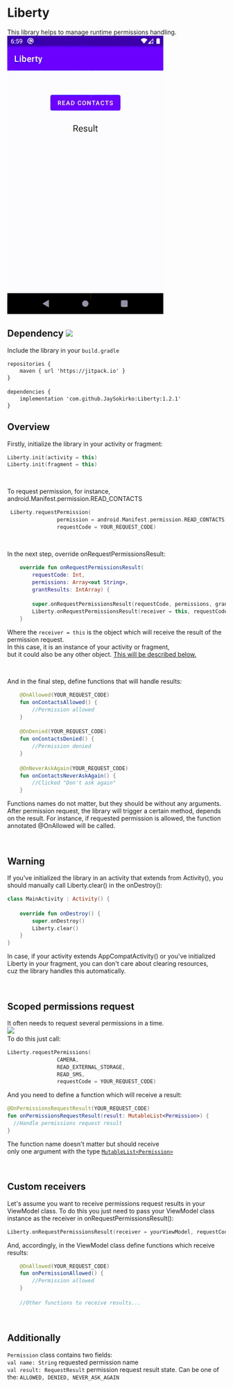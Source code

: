 # Liberty
This library helps to manage runtime permissions handling. 
<br/>
![](record_1.gif)
<br/>

## Dependency [![](https://jitpack.io/v/JaySokirko/Liberty.svg)](https://jitpack.io/#JaySokirko/Liberty)
Include the library in your ```build.gradle```
```
repositories {
    maven { url 'https://jitpack.io' }
}

dependencies {
    implementation 'com.github.JaySokirko:Liberty:1.2.1'
}
```


## Overview ##
   
Firstly, initialize the library in your activity or fragment:
```kotlin
Liberty.init(activity = this)
Liberty.init(fragment = this)
 ```
<br/>

To request permission, for instance, android.Manifest.permission.READ_CONTACTS
```kotlin
 Liberty.requestPermission(
                permission = android.Manifest.permission.READ_CONTACTS,
                requestCode = YOUR_REQUEST_CODE)
```

<br/>

In the next step, override onRequestPermissionsResult:
```kotlin
    override fun onRequestPermissionsResult(
        requestCode: Int,
        permissions: Array<out String>,
        grantResults: IntArray) {

        super.onRequestPermissionsResult(requestCode, permissions, grantResults)
        Liberty.onRequestPermissionsResult(receiver = this, requestCode, permissions, grantResults)
    }
```
Where the ```receiver = this``` is the object which will receive the result of the permission request.<br/> 
In this case, it is an instance of your activity or fragment,<br/>
but it could also be any other object. [This will be described below.](#custom_receivers)
 
<br/>

And in the final step, define functions that will handle results:
```kotlin
    @OnAllowed(YOUR_REQUEST_CODE)
    fun onContactsAllowed() {
        //Permission allowed
    }
    
    @OnDenied(YOUR_REQUEST_CODE)
    fun onContactsDenied() {
        //Permission denied
    }
    
    @OnNeverAskAgain(YOUR_REQUEST_CODE)
    fun onContactsNeverAskAgain() {
        //Clicked "Don't ask again"
    }
```
Functions names do not matter, but they should be without any arguments.
After permission request, the library will trigger a certain method, depends on the result.
For instance, if requested permission is allowed, the function annotated @OnAllowed will be called.

<br/>

## Warning ##
If you've initialized the library in an activity that extends from Activity(), 
you should manually call Liberty.clear() in the onDestroy(): 
```kotlin
class MainActivity : Activity() {

    override fun onDestroy() {
        super.onDestroy()
        Liberty.clear()
    }
}
```
In case, if your activity extends AppCompatActivity() or you've initialized 
Liberty in your fragment, you can don't care about clearing resources,<br/>
cuz the library handles this automatically.

<br/>

## Scoped permissions request ##
It often needs to request several permissions in a time.
<br/>
![](record_2.gif)
<br/>
To do this just call:
```kotlin
Liberty.requestPermissions(
                CAMERA,
                READ_EXTERNAL_STORAGE,
                READ_SMS,
                requestCode = YOUR_REQUEST_CODE)
```

And you need to define a function which will receive a result:
```kotlin
@OnPermissionsRequestResult(YOUR_REQUEST_CODE)
fun onPermissionsRequestResult(result: MutableList<Permission>) {
  //Handle permissions request result
}
```

The function name doesn't matter but should receive<br/>
only one argument with the type [```MutableList<Permission>```](#Additionally)

<br/>

<a id="custom_receivers"></a>
## Custom receivers ## 
Let's assume you want to receive permissions request results in your ViewModel class.
To do this you just need to pass your ViewModel class instance as the receiver in onRequestPermissionsResult():
```kotlin
Liberty.onRequestPermissionsResult(receiver = yourViewModel, requestCode, permissions, grantResults)
```
And, accordingly, in the ViewModel class define functions which receive results:
```kotlin
    @OnAllowed(YOUR_REQUEST_CODE)
    fun onPermissionAllowed() {
        //Permission allowed
    }
    
    //Other functions to receive results...
```

<br/>

<a id="Additionally"></a>
## Additionally ##

```Permission``` class contains two fields:<br/>
```val name: String``` requested permission name<br/>
```val result: RequestResult``` permission request result state. Can be one of the: ```ALLOWED, DENIED, NEVER_ASK_AGAIN```
<br/>







